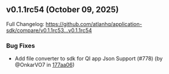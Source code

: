 ## v0.1.1rc54 (October 09, 2025)

Full Changelog: https://github.com/atlanhq/application-sdk/compare/v0.1.1rc53...v0.1.1rc54

### Bug Fixes

- Add file converter to sdk for QI app Json Support (#778) (by @OnkarVO7 in [177aa06](https://github.com/atlanhq/application-sdk/commit/177aa06))
